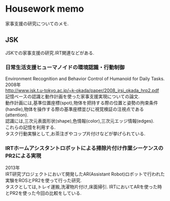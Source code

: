 # Housework memo
家事支援の研究についてのメモ.

## JSK
JSKでの家事支援の研究.IRT関連などがある.

### 日常生活支援ヒューマノイドの環境認識・行動制御
Environment Recognition and Behavior Control of Humanoid for Daily Tasks.  
2008年  
http://www.jsk.t.u-tokyo.ac.jp/~k-okada/paper/2008_jrsj_okada_hrp2.pdf  
記憶ベースの認識と動作計画を使った家事支援実現についての論文.  
動作計画には,基準位置座標(spot),物体を把持する際の位置と姿勢の拘束条件(handle),物体を操作する際の基準座標並びに視覚検証の注視点である(attention).  
認識には,三次元表面形状(shape),色情報(color),三次元エッジ情報(edges).  
これらの記憶を利用する.  
タスク行動実験として,お茶注ぎやコップ片付けなどが挙げられている.  

### IRTホームアシスタントロボットによる掃除片付け作業シーケンスのPR2による実現
2013年  
IRT研究プロジェクトにおいて開発したAR(Assistant Robot)ロボットで行われた実験をROSとPR2を使って行った研究.  
タスクとしては,トレイ運搬,洗濯物片付け,床面掃引.
IRTにおいてARを使った時とPR2を使った今回の比較をしている.  
